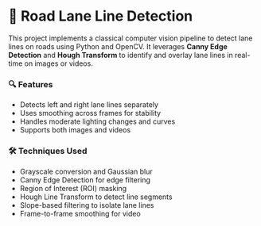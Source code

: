 # 🚗 Road Lane Line Detection

This project implements a classical computer vision pipeline to detect lane lines on roads using Python and OpenCV. It leverages **Canny Edge Detection** and **Hough Transform** to identify and overlay lane lines in real-time on images or videos.

### 🔍 Features
- Detects left and right lane lines separately
- Uses smoothing across frames for stability
- Handles moderate lighting changes and curves
- Supports both images and videos

### 🛠️ Techniques Used
- Grayscale conversion and Gaussian blur
- Canny Edge Detection for edge filtering
- Region of Interest (ROI) masking
- Hough Line Transform to detect line segments
- Slope-based filtering to isolate lane lines
- Frame-to-frame smoothing for video
